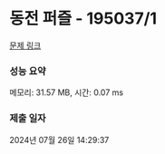# 동전 퍼즐 - 195037/1 

[문제 링크](https://level.goorm.io/exam/195037/%EB%8F%99%EC%A0%84-%ED%8D%BC%EC%A6%90/quiz/1) 

### 성능 요약

메모리: 31.57 MB, 시간: 0.07 ms

### 제출 일자

2024년 07월 26일 14:29:37

